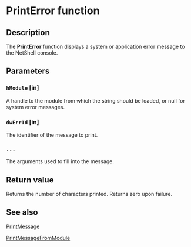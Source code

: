 # PrintError function

## Description

The
**PrintError** function displays a system or application error message to the NetShell console.

## Parameters

### `hModule` [in]

A handle to the module from which the string should be loaded, or null for system error messages.

### `dwErrId` [in]

The identifier of the message to print.

### `...`

The arguments used to fill into the message.

## Return value

Returns the number of characters printed. Returns zero upon failure.

## See also

[PrintMessage](https://learn.microsoft.com/previous-versions/windows/desktop/api/netsh/nf-netsh-printmessage)

[PrintMessageFromModule](https://learn.microsoft.com/previous-versions/windows/desktop/api/netsh/nf-netsh-printmessagefrommodule)